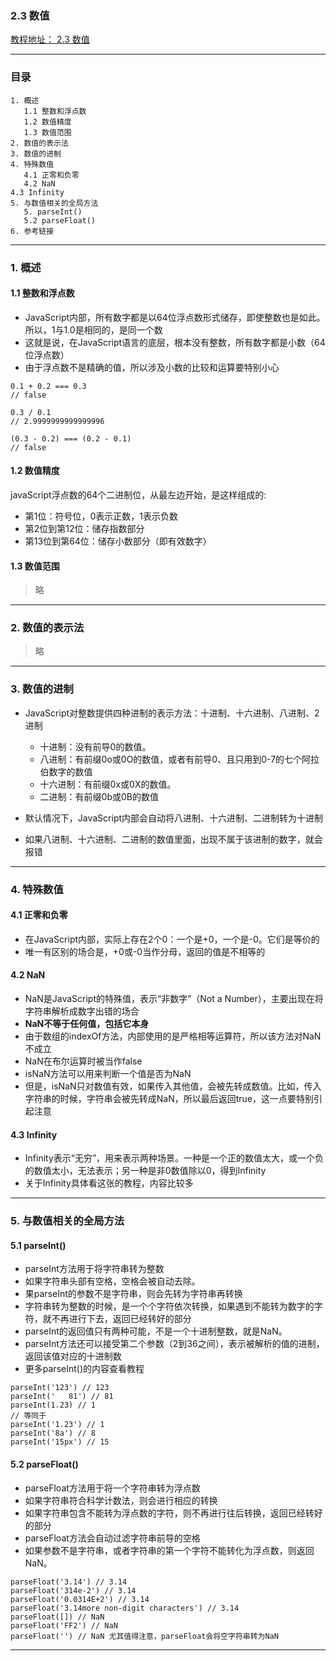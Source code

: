 ### 2.3 数值
[教程地址： 2.3 数值](http://javascript.ruanyifeng.com/grammar/number.html)

---
### 目录
```
1. 概述
   1.1 整数和浮点数
   1.2 数值精度
   1.3 数值范围
2. 数值的表示法
3. 数值的进制
4. 特殊数值
   4.1 正零和负零
   4.2 NaN
4.3 Infinity
5. 与数值相关的全局方法
   5. parseInt()
   5.2 parseFloat()
6. 参考链接
```

---
### 1. 概述

#### 1.1 整数和浮点数
- JavaScript内部，所有数字都是以64位浮点数形式储存，即使整数也是如此。所以，1与1.0是相同的，是同一个数
- 这就是说，在JavaScript语言的底层，根本没有整数，所有数字都是小数（64位浮点数）
- 由于浮点数不是精确的值，所以涉及小数的比较和运算要特别小心

```
0.1 + 0.2 === 0.3
// false

0.3 / 0.1
// 2.9999999999999996

(0.3 - 0.2) === (0.2 - 0.1)
// false
```

####  1.2 数值精度
javaScript浮点数的64个二进制位，从最左边开始，是这样组成的:
- 第1位：符号位，0表示正数，1表示负数
- 第2位到第12位：储存指数部分
- 第13位到第64位：储存小数部分（即有效数字）

#### 1.3 数值范围
>略

---
### 2. 数值的表示法
>略

---
### 3. 数值的进制
- JavaScript对整数提供四种进制的表示方法：十进制、十六进制、八进制、2进制
   - 十进制：没有前导0的数值。
   - 八进制：有前缀0o或0O的数值，或者有前导0、且只用到0-7的七个阿拉伯数字的数值
   - 十六进制：有前缀0x或0X的数值。
   - 二进制：有前缀0b或0B的数值

- 默认情况下，JavaScript内部会自动将八进制、十六进制、二进制转为十进制

- 如果八进制、十六进制、二进制的数值里面，出现不属于该进制的数字，就会报错

---
### 4. 特殊数值

#### 4.1 正零和负零
- 在JavaScript内部，实际上存在2个0：一个是+0，一个是-0。它们是等价的
- 唯一有区别的场合是，+0或-0当作分母，返回的值是不相等的

#### 4.2 NaN
- NaN是JavaScript的特殊值，表示“非数字”（Not a Number），主要出现在将字符串解析成数字出错的场合
- **NaN不等于任何值，包括它本身**
- 由于数组的indexOf方法，内部使用的是严格相等运算符，所以该方法对NaN不成立
- NaN在布尔运算时被当作false
- isNaN方法可以用来判断一个值是否为NaN
- 但是，isNaN只对数值有效，如果传入其他值，会被先转成数值。比如，传入字符串的时候，字符串会被先转成NaN，所以最后返回true，这一点要特别引起注意

#### 4.3 Infinity
- Infinity表示“无穷”，用来表示两种场景。一种是一个正的数值太大，或一个负的数值太小，无法表示；另一种是非0数值除以0，得到Infinity
- 关于Infinity具体看这张的教程，内容比较多

---
### 5. 与数值相关的全局方法

#### 5.1 parseInt()
- parseInt方法用于将字符串转为整数
- 如果字符串头部有空格，空格会被自动去除。
- 果parseInt的参数不是字符串，则会先转为字符串再转换
- 字符串转为整数的时候，是一个个字符依次转换，如果遇到不能转为数字的字符，就不再进行下去，返回已经转好的部分
- parseInt的返回值只有两种可能，不是一个十进制整数，就是NaN。
- parseInt方法还可以接受第二个参数（2到36之间），表示被解析的值的进制，返回该值对应的十进制数
- 更多parseInt()的内容查看教程

```
parseInt('123') // 123
parseInt('   81') // 81
parseInt(1.23) // 1
// 等同于
parseInt('1.23') // 1
parseInt('8a') // 8
parseInt('15px') // 15
```

#### 5.2 parseFloat()
- parseFloat方法用于将一个字符串转为浮点数
- 如果字符串符合科学计数法，则会进行相应的转换
- 如果字符串包含不能转为浮点数的字符，则不再进行往后转换，返回已经转好的部分
- parseFloat方法会自动过滤字符串前导的空格
- 如果参数不是字符串，或者字符串的第一个字符不能转化为浮点数，则返回NaN。

```
parseFloat('3.14') // 3.14
parseFloat('314e-2') // 3.14
parseFloat('0.0314E+2') // 3.14
parseFloat('3.14more non-digit characters') // 3.14
parseFloat([]) // NaN
parseFloat('FF2') // NaN
parseFloat('') // NaN 尤其值得注意，parseFloat会将空字符串转为NaN
```

---
